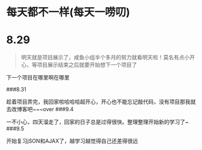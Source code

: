 # 每天都不一样(每天一唠叨)
# 8.29
>
>明天就是项目展示了，咸鱼小组半个多月的努力就看明天啦！莫名有点小开心，等项目展示结束之后就要开始想下一个项目了
>

下一个项目在哪里啊在哪里

###8.31
>
趁着项目弄完，我回家啦哈哈哈超开心，开心也不能忘记敲代码，没有项目那我就去改博客吧~~~over
###9.4
>
一不小心，四天溜走了，回家的日子总是过得很快。整理整理开始新的学习了~
###9.5
>
开始复习jSON和AJAX了，越学习越觉得自己还差得很远